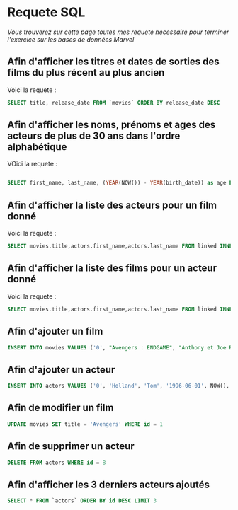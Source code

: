 # Requete SQL
*Vous trouverez sur cette page toutes mes requete necessaire pour terminer l'exercice sur les bases de données Marvel* 

## Afin d'afficher les titres et dates de sorties des films du plus récent au plus ancien

Voici la requete : 

```sql
SELECT title, release_date FROM `movies` ORDER BY release_date DESC
```

## Afin d'afficher les noms, prénoms et ages des acteurs de plus de 30 ans dans l'ordre alphabétique

VOici la requete : 

```sql

SELECT first_name, last_name, (YEAR(NOW()) - YEAR(birth_date)) as age FROM `actors` WHERE YEAR(birth_date) < 1991 ORDER BY last_name, first_name ASC
````

## Afin d'afficher la liste des acteurs pour un film donné

Voici la requete : 

```sql
SELECT movies.title,actors.first_name,actors.last_name FROM linked INNER JOIN movies ON linked.id_movie=movies.id INNER JOIN actors ON linked.id_actor=actors.id WHERE movies.title="Avengers"
```

## Afin d'afficher la liste des films pour un acteur donné

Voici la requete :

```sql
SELECT movies.title,actors.first_name,actors.last_name FROM linked INNER JOIN movies ON linked.id_movie=movies.id INNER JOIN actors ON linked.id_actor=actors.id WHERE actors.first_name="Christopher"
```

## Afin d'ajouter un film

```sql
INSERT INTO movies VALUES ('0', "Avengers : ENDGAME", "Anthony et Joe Russo", "2019", "3:01", NOW(), NOW())
```

## Afin d'ajouter un acteur 

```sql
INSERT INTO actors VALUES ('0', 'Holland', 'Tom', '1996-06-01', NOW(), NOW())
````

## Afin de modifier un film

```sql
UPDATE movies SET title = 'Avengers' WHERE id = 1
```

## Afin de supprimer un acteur 

```sql
DELETE FROM actors WHERE id = 8
````

## Afin d'afficher les 3 derniers acteurs ajoutés

```sql
SELECT * FROM `actors` ORDER BY id DESC LIMIT 3
````
